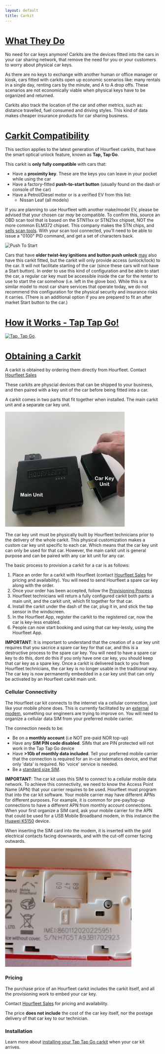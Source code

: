 ```yaml
---
layout: default
title: Carkit
---
```


# [What They Do](#what-they-do)

No need for car keys anymore! Carkits are the devices fitted into the cars in your car sharing network, that remove the need for you or your customers to worry about physical car keys.

As there are no keys to exchange with another human or office manager or kiosk, cars fitted with carkits open up economic scenarios like: many rentals in a single day, renting cars by the minute, and A to A drop offs. These scenarios are not economically viable when physical keys have to be organized and returned.

Carkits also track the location of the car and other metrics, such as: distance travelled, fuel consumed and driving styles. This kind of data makes cheaper insurance products for car sharing business.

# [Carkit Compatibility](#carkit-compatibility)

This section applies to the latest generation of Hourfleet carkits, that have the smart optical unlock feature, known as **Tap, Tap Go**. 

This carkit is **only fully compatible** with cars that:

- Have a **proximity key**. These are the keys you can leave in your pocket while using the car  
- Have a factory-fitted **push-to-start button** (usually found on the dash or console of the car)
- Have a Petrol/Diesel motor or is a verified EV from this list:  
  - Nissan Leaf (all models)  
  
If you are planning to use Hourfleet with another make/model EV, please be advised that your chosen car _may_ be compatible. To confirm this, source an OBD scan tool that is based on the STN11xx or STN21xx chipset, NOT the more common ELM372 chipset. This company makes the STN chips, and [sells scan tools](https://www.scantool.net/scan-tools/smart-phone/). With your scan tool connected, you'll need to be able to issue a "0100" PID command, and get a set of characters back.  

![Push To Start](https://d1yn1kh78jj1rr.cloudfront.net/image/thumbnail/VFWPepf8g/graphicstock-push-to-start-modern-vehicle-engine-start-button_SUYuRJgPb_thumb.jpg)

Cars that have **older twist-key ignitions and button push unlock** <u>may</u> also have this carkit fitted, but the carkit will only provide access (unlock/lock) to the car. It will not facilitate starting of the car (since these cars will not have a Start button). In order to use this kind of configuration and be able to start the car, a regular car key must be accessible inside the car for the renter to use to start the car somehow (i.e. left in the glove box). While this is a similar model to most car share services that operate today, we do not recommend this configuration for the physical security and insurance risks it carries. (There is an additional option if you are prepared to fit an after market Start button to the car.)

# [How it Works - Tap Tap Go!](#how-it-works)

[![Tap, Tap Go](http://img.youtube.com/vi/boopaYYKiSo/0.jpg)](https://www.youtube.com/watch?v=boopaYYKiSo).

# [Obtaining a Carkit](#obtaining-a-carkit)
A carkit is obtained by ordering them directly from Hourfleet. Contact [Hourfleet Sales](mailto:sales@hourfleet.com)

These carkits are physcial devices that can be shipped to your business, and then paired with a key unit of the car before being fitted into a car.

A carkit comes in two parts that fit together when installed. The main carkit unit and a separate car key unit.

![Two Parts](images/carkit/OpticalCarkit_PiecesLabeled.jpg)  

The car key unit must be physically built by Hourfleet technicians prior to the delivery of the whole carkit. This physical customization makes a custom car key unit specific to each car. Which means that the car key unit can only be used for that car. However, the main carkit unit is general purpose and can be paired with any car kit unit for any car.

The basic process to provision a carkit for a car is as follows:

1. Place an order for a carkit with Hourfleet (contact [Hourfleet Sales](mailto:sales@hourfleet.com) for pricing and availability). You will need to send Hourfleet a spare car key along with the order.
2. Once your order has been accepted, follow the [Provisioning Process](images\CarKeyProvisioningForm-v4.pdf)
3. Hourfleet technicians will return a fully configured carkit both parts: a main unit, and the carkit unit, which fit together for that car.
4. Install the carkit under the dash of the car, plug it in, and stick the tap sensor in the windscreen. 
5. In the Hourfleet App, register the carkit to the registered car, now the car is key-less enabled.
6. People can now start booking and using that car key-lessly, using the Hourfleet App.

**IMPORTANT**: It is important to understand that the creation of a car key unit requires that you sacrice a spare car key for that car, and this is a destructive process to the spare car key. You will need to have a spare car key to do this, dont do this if you only have one car key, you should keep that car key as a spare key. Once a carkit is delivered back to you from Hourfleet technicians, the car key is no longer usable in the traditional way. The car key is now permanently embedded in a car key unit that can only be activated by an Hourfleet carkit main unit.

### Cellular Connectivity  

The Hourfleet car kit connects to the internet via a cellular connection, just like your mobile phone does. This is currently facilitated by an [external modem](https://consumer.huawei.com/ie/support/dongles/k5150), something our engineers are trying to improve on. You will need to organize a cellular data SIM from your preferred mobile carrier. 

The connection needs to be: 
- Be on a **monthly account** (i.e NOT pre-paid NOR top-up) 
- Have any **SIM PIN code disabled**. SIMs that are PIN protected will not work in the Tap Tap Go device   
- Have **>1Gb of monthly data included**. Tell your preferred mobile carrier that the connection is required for an in-car telematics device, and that only 'data' is required. No 'voice' service is needed.  
- Be a [standard size SIM](https://thefutureofthings.com/12104-what-are-different-sim-sizes). 

**IMPORTANT**: The car kit uses this SIM to connect to a cellular mobile data network. To achieve this connectivity, we need to know the Access Point Name (APN) that your carrier requires to be used. Hourfleet must program that into the car kit software. Your mobile carrier may have different APNs for different purposes. For example, it is common for pre-pay/top-up connections to have a different APN from monthly account connections. When your first organize a SIM card, ask your mobile carrier for the APN that could be used for a USB Mobile Broadband modem, in this instance the [Huawei K5150](https://consumer.huawei.com/ie/support/dongles/k5150) device.  

When inserting the SIM card into the modem,  it is inserted with the gold electrical contacts facing downwards, and with the cut-off corner facing outwards.  

![](images/carkit/ModemSIM.png)

### Pricing

The purchase price of an Hourfleet carkit includes the carkit itself, and all the provisioning work to embed your car key. 

Contact [Hourfleet Sales](mailto:sales@hourfleet.com) for pricing and availability.

The price **does not include** the cost of the car key itself, nor the postage delivery of that car key to our technician.


### Installation  

Learn more about [installing your Tap Tap Go carkit](carkit-installation.html) when your car kit arrives.  
